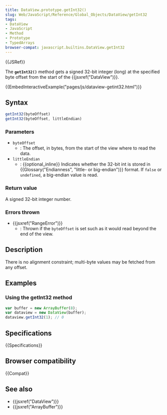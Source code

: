 ```yaml
---
title: DataView.prototype.getInt32()
slug: Web/JavaScript/Reference/Global_Objects/DataView/getInt32
tags:
- DataView
- JavaScript
- Method
- Prototype
- TypedArrays
browser-compat: javascript.builtins.DataView.getInt32
---
```

{{JSRef}}

The **`getInt32()`** method gets a signed 32-bit integer (long) at the specified
byte offset from the start of the {{jsxref("DataView")}}.

{{EmbedInteractiveExample("pages/js/dataview-getint32.html")}}

## Syntax

```js
getInt32(byteOffset)
getInt32(byteOffset, littleEndian)
```

### Parameters

*   `byteOffset`
    *   : The offset, in bytes, from the start of the view where to read the data.
*   `littleEndian`
    *   : {{optional_inline}} Indicates whether the 32-bit int is stored in
        {{Glossary("Endianness", "little- or big-endian")}} format.
        If `false` or `undefined`, a big-endian value is read.

### Return value

A signed 32-bit integer number.

### Errors thrown

*   {{jsxref("RangeError")}}
    *   : Thrown if the `byteOffset` is set such as it would read beyond the end of
        the view.

## Description

There is no alignment constraint; multi-byte values may be fetched from any
offset.

## Examples

### Using the getInt32 method

```js
var buffer = new ArrayBuffer(8);
var dataview = new DataView(buffer);
dataview.getInt32(1); // 0
```

## Specifications

{{Specifications}}

## Browser compatibility

{{Compat}}

## See also

*   {{jsxref("DataView")}}
*   {{jsxref("ArrayBuffer")}}

